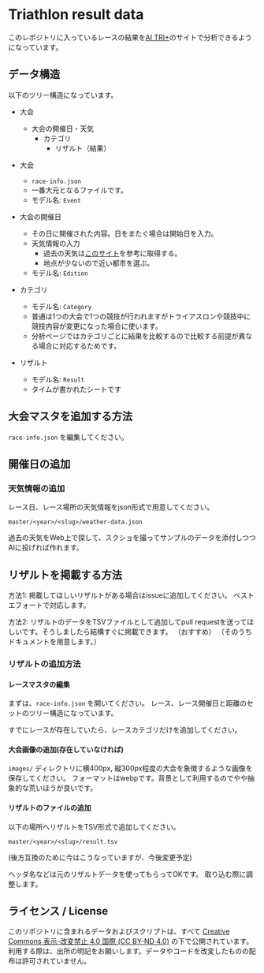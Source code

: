 # Triathlon result data

このレポジトリに入っているレースの結果を[AI TRI+](https://ai-triathlon-result.teraren.com/)のサイトで分析できるようになっています。


## データ構造

以下のツリー構造になっています。

- 大会
  - 大会の開催日・天気
    - カテゴリ
      - リザルト（結果）

- 大会
  - `race-info.json`
  - 一番大元となるファイルです。
  - モデル名: `Event`
- 大会の開催日
  - その日に開催された内容。日をまたぐ場合は開始日を入力。
  - 天気情報の入力
    - 過去の天気は[このサイト](https://tenki.jp/past/2025/04/weather/)を参考に取得する。
    - 地点が少ないので近い都市を選ぶ。
  - モデル名: `Edition`
- カテゴリ
  - モデル名: `Category`
  - 普通は1つの大会で1つの競技が行われますがトライアスロンや競技中に競技内容が変更になった場合に使います。
  - 分析ページではカテゴリごとに結果を比較するので比較する前提が異なる場合に対応するためです。
- リザルト
  - モデル名: `Result`
  - タイムが書かれたシートです


## 大会マスタを追加する方法

`race-info.json` を編集してください。

## 開催日の追加


### 天気情報の追加

レース日、レース場所の天気情報をjson形式で用意してください。

`master/<year>/<slug>/weather-data.json` 

過去の天気をWeb上で探して、スクショを撮ってサンプルのデータを添付しつつAIに投げれば作れます。


## リザルトを掲載する方法

方法1: 掲載してほしいリザルトがある場合はissueに追加してください。
ベストエフォートで対応します。

方法2: リザルトのデータをTSVファイルとして追加してpull requestを送ってほしいです。そうしましたら結構すぐに掲載できます。
（おすすめ）
（そのうちドキュメントを用意します。）

### リザルトの追加方法

#### レースマスタの編集
まずは、`race-info.json` を開いてください。
レース、レース開催日と距離のセットのツリー構造になっています。

すでにレースが存在していたら、レースカテゴリだけを追加してください。

####  大会画像の追加(存在していなければ)

`images/` ディレクトリに横400px, 縦300px程度の大会を象徴するような画像を保存してください。
フォーマットはwebpです。背景として利用するのでやや抽象的な荒いほうが良いです。

#### リザルトのファイルの追加

以下の場所へリザルトをTSV形式で追加してください。

`master/<year>/<slug>/result.tsv` 

(後方互換のために今はこうなっていますが、今後変更予定)

ヘッダ名などは元のリザルトデータを使ってもらってOKです。
取り込む際に調整します。


## ライセンス / License

このリポジトリに含まれるデータおよびスクリプトは、すべて [Creative Commons 表示-改変禁止 4.0 国際 (CC BY-ND 4.0)](https://creativecommons.org/licenses/by-nd/4.0/deed.ja) の下で公開されています。
利用する際は、出所の明記をお願いします。データやコードを改変したものの配布は許可されていません。


